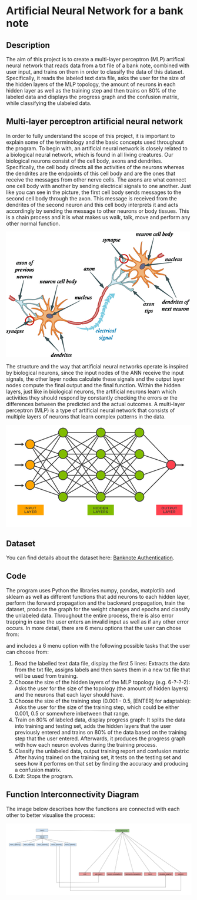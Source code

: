 # Artificial Neural Network for a bank note

## Description

The aim of this project is to create a multi-layer perceptron (MLP) artifical neural network that reads data from a txt file of a bank note, combined with user input, and trains on them in order to classify the data of this dataset. Specifically, it reads the labeled text data file, asks the user for the size of the hidden layers of the MLP topology, the amount of neurons in each hidden layer as well as the training step and then trains on 80% of the labeled data and displays the progress graph and the confusion matrix, while classifying the ulabeled data.


## Multi-layer perceptron artificial neural network

In order to fully understand the scope of this project, it is important to explain some of the terminology and the basic concepts used throughout the program. To begin with, an artificial neural network is closely related to a biological neural network, which is found in all living creatures. Our biological neurons consist of the cell body, axons and dendrites. Specifically, the cell body directs all the activities of the neurons whereas the dendrites are the endpoints of this cell body and are the ones that receive the messages from other nerve cells. The axons are what connect one cell body with another by sending electrical signals to one another. Just like you can see in the picture, the first cell body sends messages to the second cell body through the axon. This message is received from the dendrites of the second neuron and this cell body interprets it and acts accordingly by sending the message to other neurons or body tissues. This is a chain process and it is what makes us walk, talk, move and perform any other normal function.

![Photo of the biological neurons](Screenshots/biological_axons_dendrites.gif)

The structure and the way that artificial neural networks operate is inspired by biological neurons, since the input nodes of the ANN receive the input signals, the other layer nodes calculate these signals and the output layer nodes compute the final output and the final function. Within the hidden layers, just like in biological neurons, the artificial neurons learn which activities they should respond by constantly checking the errors or the differences between the predicted and the actual outcomes. A multi-layer perceptron (MLP) is a type of artificial neural network that consists of multiple layers of neurons that learn complex patterns in the data.

![Photo of the artificial neural network](Screenshots/artificial_neural_network.png)


## Dataset

You can find details about the dataset here: [Banknote Authentication](https://archive.ics.uci.edu/ml/datasets/banknote+authentication).


## Code

The program uses Python the libraries numpy, pandas, matplotlib and sklearn as well as different functions that add neurons to each hidden layer, perform the forward propagation and the backward propagation, train the dataset, produce the graph for the weight changes and epochs and classify the unlabeled data. Throughout the entire process, there is also error trapping in case the user enters an invalid input as well as if any other error occurs. In more detail, there are 6 menu options that the user can chose from: 

and includes a 6 menu option with the following possible tasks that the user can choose from: 
1. Read the labelled text data file, display the first 5 lines: Extracts the data from the txt file, assigns labels and then saves them in a new txt file that will be used from training.
2. Choose the size of the hidden layers of the MLP topology (e.g. 6-?-?-2): Asks the user for the size of the topology (the amount of hidden layers) and the neurons that each layer should have.
3. Choose the size of the training step (0.001 - 0.5, [ENTER] for adaptable): Asks the user for the size of the training step, which could be either 0.001, 0.5 or somewhere inbetween that range.
4. Train on 80% of labeled data, display progress graph: It splits the data into training and testing set, adds the hidden layers that the user previously entered and trains on 80% of the data based on the training step that the user entered. Afterwards, it produces the progress graph with how each neuron evolves during the training process.
5. Classify the unlabeled data, output training report and confusion matrix: After having trained on the training set, it tests on the testing set and sees how it performs on that set by finding the accuracy and producing a confusion matrix.
6. Exit: Stops the program.

## Function Interconnectivity Diagram

The image below describes how the functions are connected with each other to better visualise the process:

![Photo of the function interconnectivity diagram](Screenshots/function_interconnectivity_diagram.jpg)


